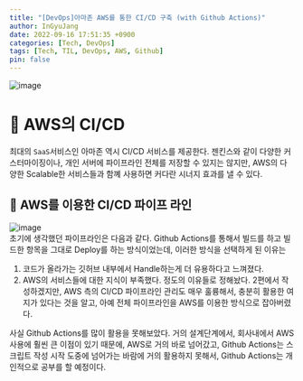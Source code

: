 ```yaml
---
title: "[DevOps]아마존 AWS를 통한 CI/CD 구축 (with Github Actions)"
author: InGyuJang
date: 2022-09-16 17:51:35 +0900
categories: [Tech, DevOps]
tags: [Tech, TIL, DevOps, AWS, Github]
pin: false
---
```


![image](https://media.giphy.com/media/3o6MbrpSX5lxAzjGXS/giphy.gif)

# 📌 AWS의 CI/CD

최대의 `SaaS`서비스인 아마존 역시 CI/CD 서비스를 제공한다. 젠킨스와 같이 다양한 커스터마이징이나, 개인 서버에 파이프라인 전체를 저장할 수 있지는 않지만, AWS의 다양한 Scalable한 서비스들과 함꼐 사용하면 커다란 시너지 효과를 낼 수 있다.

## 📎 AWS를 이용한 CI/CD 파이프 라인
![image](https://user-images.githubusercontent.com/74250270/207194885-d7ef7df6-8f09-44ad-966b-700babf0af31.png)  
초기에 생각했던 파이프라인은 다음과 같다. Github Actions를 통해서 빌드를 하고 빌드한 항목을 그대로 Deploy를 하는 방식이었는데, 이러한 방식을 선택하게 된 이유는
1. 코드가 올라가는 깃허브 내부에서 Handle하는게 더 유용하다고 느껴졌다.
2. AWS의 서비스들에 대한 지식이 부족했다.
정도의 이유들로 정해놨다. 2편에서 작성하겠지만, AWS 측의 CI/CD 파이프라인 관리도 매우 훌륭해서, 충분히 활용한 여지가 있다는 것을 알고, 아예 전체 파이프라인을 AWS를 이용한 방식으로 잡아버렸다.  

사실 Github Actions를 많이 활용을 못해보았다. 거의 설계단계에서, 회사내에서 AWS사용에 훨씬 큰 이점이 있기 때문에, AWS로 거의 바로 넘어갔고, Github Actions는 스크립트 작성 시작 도중에 넘어가는 바람에 거의 활용하지 못해서, Github Actions는 개인적으로 공부를 할 예정이다.